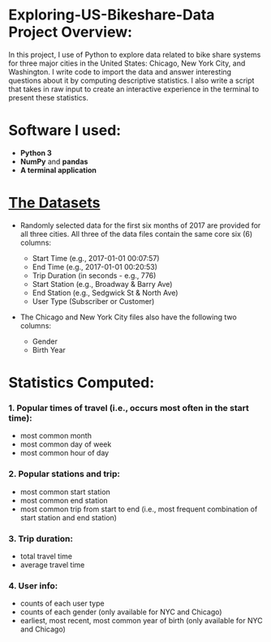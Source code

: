 # Exploring-US-Bikeshare-Data Project Overview:
In this project, I use of Python to explore data related to bike share systems for three major cities in the United States: Chicago, New York City, and Washington. I write code to import the data and answer interesting questions about it by computing descriptive statistics. I also write a script that takes in raw input to create an interactive experience in the terminal to present these statistics.

# Software I used:
- **Python 3**
- **NumPy** and **pandas**
- **A terminal application** 

# [The Datasets](https://drive.google.com/drive/folders/1c-bchoHPzAL8Il-MYQHIz1isZHEl5h4B?usp=sharing)
- Randomly selected data for the first six months of 2017 are provided for all three cities. All three of the data files contain the same core six (6) columns:
  - Start Time (e.g., 2017-01-01 00:07:57)
  - End Time (e.g., 2017-01-01 00:20:53)
  - Trip Duration (in seconds - e.g., 776)
  - Start Station (e.g., Broadway & Barry Ave)
  - End Station (e.g., Sedgwick St & North Ave)
  - User Type (Subscriber or Customer)

- The Chicago and New York City files also have the following two columns:
  - Gender
  - Birth Year


# Statistics Computed:

### 1. Popular times of travel (i.e., occurs most often in the start time):
 - most common month
 - most common day of week
 - most common hour of day

### 2. Popular stations and trip:
 - most common start station
 - most common end station
 - most common trip from start to end (i.e., most frequent combination of start station and end station)

### 3. Trip duration:
 - total travel time
 - average travel time

### 4. User info:
 - counts of each user type
 - counts of each gender (only available for NYC and Chicago)
 - earliest, most recent, most common year of birth (only available for NYC and Chicago)






